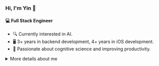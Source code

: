 ### Hi, I'm Yin 👋

#### 💻 Full Stack Engineer

- 🔍 Currently interested in AI.  
- 🖥️ 3+ years in backend development, 4+ years in iOS development.  
- 🌱 Passionate about cognitive science and improving productivity.

<details>
  <summary>More details about me</summary>

### Languages
![Python](https://img.shields.io/badge/-Python-3776AB?style=flat&logo=python&logoColor=white)
![Typescript](https://img.shields.io/badge/-TypeScript-3178C6?style=flat&logo=typescript&logoColor=white)
![JavaScript](https://img.shields.io/badge/-JavaScript-F7DF1E?style=flat&logo=javascript&logoColor=black)
![Go](https://img.shields.io/badge/-Go-00ADD8?style=flat&logo=go&logoColor=white)
![Swift](https://img.shields.io/badge/-Swift-FA7343?style=flat&logo=swift&logoColor=white)
![Objective-C](https://img.shields.io/badge/-Objective--C-438EFF?style=flat&logo=objective-c&logoColor=white)

#### Backend
![Node.js](https://img.shields.io/badge/-Node.js-339933?style=flat&logo=node.js&logoColor=white)
![Nest.js](https://img.shields.io/badge/-Nest.js-E0234E?style=flat&logo=nestjs&logoColor=white)
![Koa](https://img.shields.io/badge/-Koa-333333?style=flat&logo=koa&logoColor=white)
![gRPC](https://img.shields.io/badge/-gRPC-6CBE45?style=flat&logo=grpc&logoColor=white)
![MongoDB](https://img.shields.io/badge/-MongoDB-47A248?style=flat&logo=mongodb&logoColor=white)
![Redis](https://img.shields.io/badge/-Redis-DC382D?style=flat&logo=redis&logoColor=white)
![MySQL](https://img.shields.io/badge/-MySQL-4479A1?style=flat&logo=mysql&logoColor=white)

#### Frontend
![React](https://img.shields.io/badge/-React-61DAFB?style=flat&logo=react&logoColor=white)
![Next.js](https://img.shields.io/badge/-Next.js-000000?style=flat&logo=next.js&logoColor=white)
![Ionic](https://img.shields.io/badge/-Ionic-3880FF?style=flat&logo=ionic&logoColor=white)
![HTML](https://img.shields.io/badge/-HTML-E34F26?style=flat&logo=html5&logoColor=white)
![CSS](https://img.shields.io/badge/-CSS-1572B6?style=flat&logo=css3&logoColor=white)
![iOS Native](https://img.shields.io/badge/-iOS%20Native-000000?style=flat&logo=apple&logoColor=white)

#### Devops
![AWS](https://img.shields.io/badge/-AWS-232F3E?style=flat&logo=amazon-aws&logoColor=white)
![GitLab CI/CD](https://img.shields.io/badge/-GitLab%20CI%2FCD-FCA121?style=flat&logo=gitlab&logoColor=white)
![Docker](https://img.shields.io/badge/-Docker-2496ED?style=flat&logo=docker&logoColor=white)


</details>
